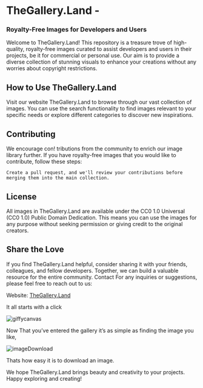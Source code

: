 # TheGallery.Land - 
### Royalty-Free Images for Developers and Users

Welcome to TheGallery.Land! This repository is a treasure trove of high-quality, royalty-free images curated to assist developers and users in their projects, be it for commercial or personal use. Our aim is to provide a diverse collection of stunning visuals to enhance your creations without any worries about copyright restrictions.

## How to Use TheGallery.Land

Visit our website TheGallery.Land to browse through our vast collection of images. You can use the search functionality to find images relevant to your specific needs or explore different categories to discover new inspirations.

## Contributing

We encourage con!
tributions from the community to enrich our image library further. If you have royalty-free images that you would like to contribute, follow these steps:

    Create a pull request, and we'll review your contributions before merging them into the main collection.

## License

All images in TheGallery.Land are available under the CC0 1.0 Universal (CC0 1.0) Public Domain Dedication. This means you can use the images for any purpose without seeking permission or giving credit to the original creators.

## Share the Love

If you find TheGallery.Land helpful, consider sharing it with your friends, colleagues, and fellow developers. Together, we can build a valuable resource for the entire community.
Contact
For any inquiries or suggestions, please feel free to reach out to us:

  Website: [TheGallery.Land](https://theGallery.Land)
  
  It all starts with a click

  ![giffycanvas](https://github.com/Jake7208/TheGallery.Land/assets/92753785/e6859240-2c86-48fd-8bb2-6bb56d59374d)

  Now That you’ve entered the gallery it’s as simple as finding the image you like,

  ![imageDownload](https://github.com/Jake7208/TheGallery.Land/assets/92753785/d0f0affb-e991-412d-a9d8-2dd791751012)

  Thats how easy it is to download an image.

We hope TheGallery.Land brings beauty and creativity to your projects. Happy exploring and creating!
